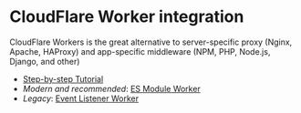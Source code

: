 # CloudFlare Worker integration

CloudFlare Workers is the great alternative to server-specific proxy (Nginx, Apache, HAProxy) and app-specific middleware (NPM, PHP, Node.js, Django, and other)

- [Step-by-step Tutorial](https://github.com/veliovgroup/ostrio/blob/master/docs/prerendering/examples/cloudflare-worker/coudflare-worker-guide.md)
- *Modern and recommended*: [ES Module Worker](https://github.com/veliovgroup/ostrio/blob/master/docs/prerendering/examples/cloudflare-worker/cloudflare.worker.js)
- *Legacy*: [Event Listener Worker](https://github.com/veliovgroup/ostrio/blob/master/docs/prerendering/examples/cloudflare-worker/cloudflare-listener.worker.js)
